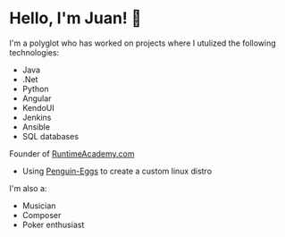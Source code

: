 # Hello, I'm Juan! 👋

I'm a polyglot who has worked on projects where I utulized the following technologies:
- Java
- .Net
- Python
- Angular
- KendoUI
- Jenkins
- Ansible
- SQL databases


Founder of <a href="https://www.runtimeacademy.com" target="_blank">RuntimeAcademy.com</a>
  - Using <a href="https://github.com/pieroproietti/penguins-eggs">Penguin-Eggs</a> to create a custom linux distro

I'm also a:
- Musician
- Composer
- Poker enthusiast
